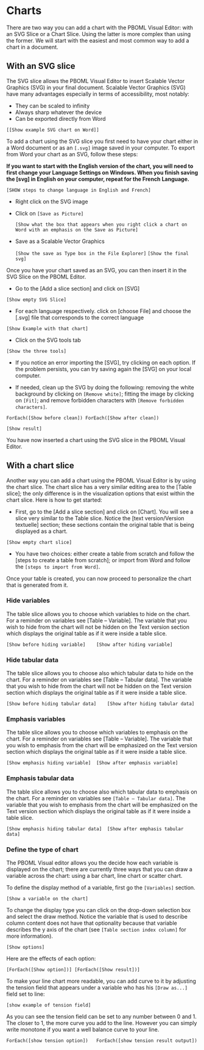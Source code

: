 # Charts

There are two way you can add a chart with the PBOML Visual Editor: with an SVG Slice or a Chart Slice. Using the latter is more complex than using the former. We will start with the easiest and most common way to add a chart in a document.

## With an SVG slice

The SVG slice allows the PBOML Visual Editor to insert Scalable Vector Graphics (SVG) in your final document. Scalable Vector Graphics (SVG) have many advantages especially in terms of accessibility, most notably:

- They can be scaled to infinity
- Always sharp whatever the device
-	Can be exported directly from Word

  `[[Show example SVG chart on Word]]`

To add a chart using the SVG slice you first need to have your chart either in a Word document or as an `[.svg]` image saved in your computer. To export from Word your chart as an SVG, follow these steps:

**If you want to start with the English version of the chart, you will need to first change your Language Settings on Windows. When you finish saving the [svg] in English on your computer, repeat for the French Language.**

  `[SHOW steps to change language in English and French]`

- Right click on the SVG image
- Click on `[Save as Picture]`
  
  `[Show what the box that appears when you right click a chart on Word with an emphasis on the Save as Picture]`

- Save as a Scalable Vector Graphics

  `[Show the save as Type box in the File Explorer]`
  `[Show the final svg]`

Once you have your chart saved as an SVG, you can then insert it in the SVG Slice on the PBOML Editor.

-	Go to the [Add a slice section] and click on [SVG]

  `[Show empty SVG Slice]`

-	For each language respectively. click on [choose File] and choose the [.svg] file that corresponds to the correct language

  `[Show Example with that chart]`

-	Click on the SVG tools tab

  `[Show the three tools]`

-	If you notice an error importing the [SVG], try clicking on each option. If the problem persists, you can try saving again the [SVG] on your local computer.

-	If needed, clean up the SVG by doing the following: removing the white background by clicking on `[Remove white]`; fitting the image by clicking on `[Fit]`; and remove forbidden characters with `[Remove forbidden characters]`.

  `ForEach([Show before clean])	ForEach([Show after clean])`

  `[Show result]`

You have now inserted a chart using the SVG slice in the PBOML Visual Editor.

## With a chart slice

Another way you can add a chart using the PBOML Visual Editor is by using the chart slice. The chart slice has a very similar editing area to the [Table slice]; the only difference is in the visualization options that exist within the chart slice. Here is how to get started:

-	First, go to the [Add a slice section] and click on [Chart]. You will see a slice very similar to the Table slice. Notice the [text version/Version textuelle] section; these sections contain the original table that is being displayed as a chart.

  `[Show empty chart slice]`

-	You have two choices: either create a table from scratch and follow the [steps to create a table from scratch]; or import from Word and follow the `[steps to import from Word]`.

Once your table is created, you can now proceed to personalize the chart that is generated from it.

### Hide variables

The table slice allows you to choose which variables to hide on the chart. For a reminder on variables see [Table – Variable]. The variable that you wish to hide from the chart will not be hidden on the Text version section which displays the original table as if it were inside a table slice.

  `[Show before hiding variable]	[Show after hiding variable]`

### Hide tabular data

The table slice allows you to choose also which tabular data to hide on the chart. For a reminder on variables see [Table – Tabular data]. The variable that you wish to hide from the chart will not be hidden on the Text version section which displays the original table as if it were inside a table slice.

  `[Show before hiding tabular data]	[Show after hiding tabular data]`

### Emphasis variables

The table slice allows you to choose which variables to emphasis on the chart. For a reminder on variables see [Table – Variable]. The variable that you wish to emphasis from the chart will be emphasized on the Text version section which displays the original table as if it were inside a table slice.

  `[Show emphasis hiding variable]	[Show after emphasis variable]`

### Emphasis tabular data

The table slice allows you to choose also which tabular data to emphasis on the chart. For a reminder on variables see `[Table – Tabular data]`. The variable that you wish to emphasis from the chart will be emphasized on the Text version section which displays the original table as if it were inside a table slice.

  `[Show emphasis hiding tabular data]	[Show after emphasis tabular data]`

### Define the type of chart

The PBOML Visual editor allows you the decide how each variable is displayed on the chart; there are currently three ways that you can draw a variable across the chart: using a bar chart, line chart or scatter chart.

To define the display method of a variable, first go the `[Variables]` section. 

  `[Show a variable on the chart]`

To change the display type you can click on the drop-down selection box and select the draw method. Notice the variable that is used to describe column content does not have that optionality because that variable describes the y axis of the chart (see `[Table section index column]` for more information).

  `[Show options]`

Here are the effects of each option:

  `[ForEach([Show option])]	[ForEach([Show result])]`

To make your line chart more readable, you can add curve to it by adjusting the tension field that appears under a variable who has his `[Draw as...]` field set to line:

  `[show example of tension field]`

As you can see the tension field can be set to any number between 0 and 1. The closer to 1, the more curve you add to the line. However you can simply write monotone if you want a well balance curve to your line.

  `ForEach([show tension option])	ForEach([show tension result output])`
